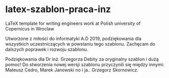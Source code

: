 # latex-szablon-praca-inz
LaTeX template for writing engineers work at Polish university of Copernicus in Wroclaw

Utworzone z miłości do informatyki A.D 2019, podziękowania dla wszystkich uczestniczących w powstaniu tego szablonu. Zachęcam do dalszych poprawek i rozwoju szablonu.

Podziękowania dla Dr inż. Grzegorza Debity za oryginalny szablon i dużą pomoc!
Do stworzenia nowej wersji szablonu przyczynili się między innymi: Mateusz Cedro, Marek Janowski no i ja.. Grzegorz Skornowicz.
